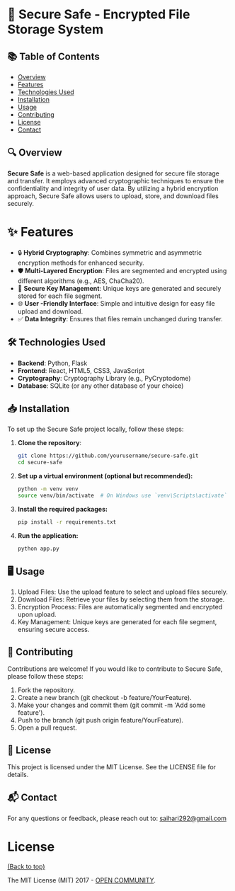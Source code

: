 # 🚀 Secure Safe - Encrypted File Storage System

## 📚 Table of Contents
- [Overview](#overview)
- [Features](#features)
- [Technologies Used](#technologies-used)
- [Installation](#installation)
- [Usage](#usage)
- [Contributing](#contributing)
- [License](#license)
- [Contact](#contact)

## 🔍 Overview
**Secure Safe** is a web-based application designed for secure file storage and transfer. It employs advanced cryptographic techniques to ensure the confidentiality and integrity of user data. By utilizing a hybrid encryption approach, Secure Safe allows users to upload, store, and download files securely.

# ✨ Features
- 🔒 **Hybrid Cryptography**: Combines symmetric and asymmetric encryption methods for enhanced security.
- 🛡️ **Multi-Layered Encryption**: Files are segmented and encrypted using different algorithms (e.g., AES, ChaCha20).
- 🔑 **Secure Key Management**: Unique keys are generated and securely stored for each file segment.
- 🌐 **User -Friendly Interface**: Simple and intuitive design for easy file upload and download.
- ✅ **Data Integrity**: Ensures that files remain unchanged during transfer.

## 🛠️ Technologies Used
- **Backend**: Python, Flask
- **Frontend**: React, HTML5, CSS3, JavaScript
- **Cryptography**: Cryptography Library (e.g., PyCryptodome)
- **Database**: SQLite (or any other database of your choice)

## 📥 Installation
To set up the Secure Safe project locally, follow these steps:

1. **Clone the repository**:
   ```bash
   git clone https://github.com/yourusername/secure-safe.git
   cd secure-safe  
2. **Set up a virtual environment (optional but recommended):**
    ```bash
    python -m venv venv
    source venv/bin/activate  # On Windows use `venv\Scripts\activate`
3. **Install the required packages:**
    ```bash
    pip install -r requirements.txt
4. **Run the application:**
    ```bash
    python app.py
## 🖥️ Usage
1. Upload Files: Use the upload feature to select and upload files securely.
2. Download Files: Retrieve your files by selecting them from the storage.
3. Encryption Process: Files are automatically segmented and encrypted upon upload.
4. Key Management: Unique keys are generated for each file segment, ensuring secure access.
## 🤝 Contributing
Contributions are welcome! If you would like to contribute to Secure Safe, please follow these steps:
1. Fork the repository.
2. Create a new branch (git checkout -b feature/YourFeature).
3. Make your changes and commit them (git commit -m 'Add some feature').
4. Push to the branch (git push origin feature/YourFeature).
5. Open a pull request.
## 📄 License
This project is licensed under the MIT License. See the LICENSE file for details.
## 📬 Contact
For any questions or feedback, please reach out to:
saihari292@gmail.com

# License

[(Back to top)](#table-of-contents)


The MIT License (MIT) 2017 - [OPEN COMMUNITY](https://github.com/upes-open).
